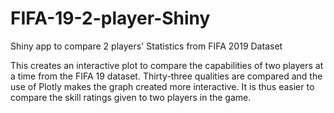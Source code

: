 # FIFA-19-2-player-Shiny
Shiny app to compare 2 players' Statistics from FIFA 2019 Dataset

This creates an interactive plot to compare the capabilities of two players at a time from the FIFA 19 dataset. 
Thirty-three qualities are compared and the use of Plotly makes the graph created more interactive.
It is thus easier to compare the skill ratings given to two players in the game.
